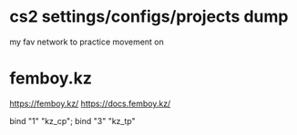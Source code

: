 # cs2 settings/configs/projects dump

my fav network to practice movement on
# femboy.kz
https://femboy.kz/
https://docs.femboy.kz/

bind "1" "kz_cp"; bind "3" "kz_tp"
